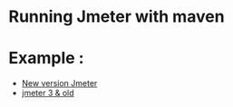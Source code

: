 # Running Jmeter with maven 

# Example : 
- [New version Jmeter](https://github.com/sarkershantonu/Automation-Getting-Started/tree/master/Jmeter-maven-perf-test)
- [jmeter 3 & old](https://github.com/sarkershantonu/Automation-Getting-Started/blob/master/Jmeter-maven-perf-test/Old/Jmeter-maven-perf-test.zip)
